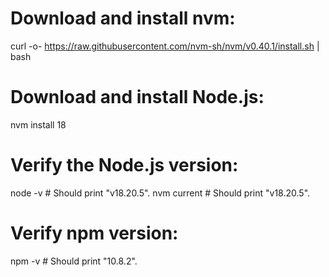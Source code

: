 # Download and install nvm:
curl -o- https://raw.githubusercontent.com/nvm-sh/nvm/v0.40.1/install.sh | bash

# Download and install Node.js:
nvm install 18

# Verify the Node.js version:
node -v # Should print "v18.20.5".
nvm current # Should print "v18.20.5".

# Verify npm version:
npm -v # Should print "10.8.2".

